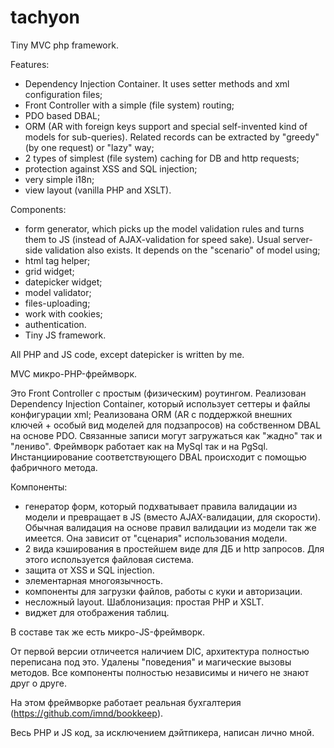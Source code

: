 # tachyon

Tiny MVC php framework.

Features:
- Dependency Injection Container. It uses setter methods and xml configuration files;
- Front Controller with a simple (file system) routing;
- PDO based DBAL;
- ORM (AR with foreign keys support and special self-invented kind of models for sub-queries). Related records can be extracted by "greedy" (by one request) or "lazy" way;
- 2 types of simplest (file system) caching for DB and http requests;
- protection against XSS and SQL injection;
- very simple i18n;
- view layout (vanilla PHP and XSLT).

Components:
- form generator, which picks up the model validation rules and turns them to JS (instead of AJAX-validation for speed sake). Usual server-side validation also exists. It depends on the "scenario" of model using;
- html tag helper;
- grid widget;
- datepicker widget;
- model validator;
- files-uploading;
- work with cookies;
- authentication.
- Tiny JS framework.

All PHP and JS code, except datepicker is written by me.


MVC микро-PHP-фреймворк.

Это Front Controller с простым (физическим) роутингом.
Реализован Dependency Injection Container, который использует сеттеры и файлы конфигурации xml;
Реализована ORM (AR с поддержкой внешних ключей + особый вид моделей для подзапросов) на собственном DBAL на основе PDO.
Связанные записи могут загружаться как "жадно" так и "лениво".
Фреймворк работает как на MySql так и на PgSql. Инстанциирование соответствующего DBAL происходит с помощью фабричного метода.

Компоненты:
- генератор форм, который подхватывает правила валидации из модели и превращает в JS (вместо AJAX-валидации, для скорости). Обычная валидация на основе правил валидации из модели так же имеется. Она зависит от "сценария" использования модели.
- 2 вида кэширования в простейшем виде для ДБ и http запросов. Для этого используется файловая система.
- защита от XSS и SQL injection.
- элементарная многоязычность.
- компоненты для загрузки файлов, работы с куки и авторизации.
- несложный layout. Шаблонизация: простая PHP и XSLT.
- виджет для отображения таблиц.

В составе так же есть микро-JS-фреймворк.

От первой версии отличеется наличием DIC, архитектура полностью переписана под это. Удалены "поведения" и магические вызовы методов. Все компоненты полностью независимы и ничего не знают друг о друге.

На этом фреймворке работает реальная бухгалтерия  (https://github.com/imnd/bookkeep).

Весь PHP и JS код, за исключением дэйтпикера, написан лично мной.

